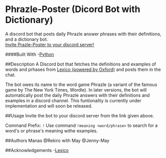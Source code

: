 # Phrazle-Poster (Dicord Bot with Dictionary)
A discord bot that posts daily Phrazle answer phrases with their definitions, and a dictionary bot.  
[Invite Prazle-Poster to your discord server!](https://discord.com/api/oauth2/authorize?client_id=981060431428866048&permissions=274877979712&scope=bot)  

####Built With
-[Python](https://www.python.org)  

##Description
A Discord bot that fetches the definitions and examples of words and prhases from [Lexico (powered by Oxford)](https://www.lexico.com) and posts them in the chat.    


The bot owes its name to the word game Phrazle (a variant of the famous game by The New York Times, Wordle). In later versions, the bot will automatically post the daily Phrazle answers with their definitions and examples in a discord channel. This funtionality is currently under implementation and will soon be released.   

##Usage 
Invite the bot to your discord server from the link given above.    


Command Prefix: `!`
Use command `!meaning <word/phrase>`  to search for a word's or phrase's meaning withe examples.   

##Authors
Manas @Rekiro with May @Jenny-May  

##Acknowledgements
-[Lexico](https://www.lexico.com)

